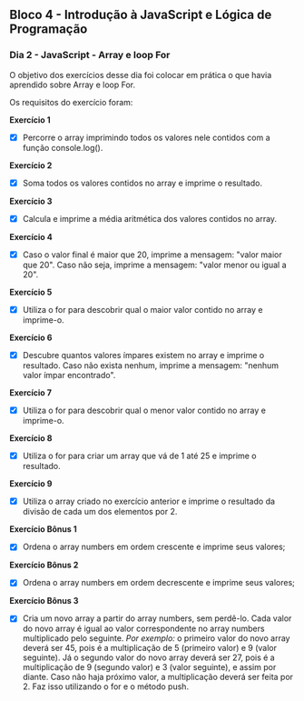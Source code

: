 ## Bloco 4 - Introdução à JavaScript e Lógica de Programação
### Dia 2 - JavaScript - Array e loop For

O objetivo dos exercícios desse dia foi colocar em prática o que havia aprendido sobre Array e loop For.

Os requisitos do exercí­cio foram:

**Exercício 1**
- [x] Percorre o array imprimindo todos os valores nele contidos com a função console.log().

**Exercício 2**
- [x] Soma todos os valores contidos no array e imprime o resultado.

**Exercício 3**
- [x] Calcula e imprime a média aritmética dos valores contidos no array.

**Exercício 4**
- [x] Caso o valor final é maior que 20, imprime a mensagem: "valor maior que 20". Caso não seja, imprime a mensagem: "valor menor ou igual a 20".

**Exercício 5**
- [x] Utiliza o for para descobrir qual o maior valor contido no array e imprime-o.

**Exercício 6**
- [x] Descubre quantos valores ímpares existem no array e imprime o resultado. Caso não exista nenhum, imprime a mensagem: "nenhum valor ímpar encontrado".

**Exercício 7**
- [x] Utiliza o for para descobrir qual o menor valor contido no array e imprime-o.

**Exercício 8**
- [x] Utiliza o for para criar um array que vá de 1 até 25 e imprime o resultado.

**Exercício 9**
- [x] Utiliza o array criado no exercício anterior e imprime o resultado da divisão de cada um dos elementos por 2.

**Exercício Bônus 1**
- [x] Ordena o array numbers em ordem crescente e imprime seus valores;

**Exercício Bônus 2**
- [x] Ordena o array numbers em ordem decrescente e imprime seus valores;

**Exercício Bônus 3**
- [x] Cria um novo array a partir do array numbers, sem perdê-lo. Cada valor do novo array é igual ao valor correspondente no array numbers multiplicado pelo seguinte. 
 _Por exemplo:_ o primeiro valor do novo array deverá ser 45, pois é a multiplicação de 5 (primeiro valor) e 9 (valor seguinte). Já o segundo valor do novo array deverá ser 27, pois é a multiplicação de 9 (segundo valor) e 3 (valor seguinte), e assim por diante. Caso não haja próximo valor, a multiplicação deverá ser feita por 2. Faz isso utilizando o for e o método push.

